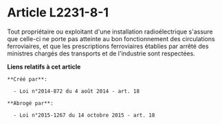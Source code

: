 # Article L2231-8-1

Tout propriétaire ou exploitant d'une installation radioélectrique s'assure que celle-ci ne porte pas atteinte au bon
fonctionnement des circulations ferroviaires, et que les prescriptions ferroviaires établies par arrêté des ministres chargés
des transports et de l'industrie sont respectées.

**Liens relatifs à cet article**

	**Créé par**:

	  - Loi n°2014-872 du 4 août 2014 - art. 18

	**Abrogé par**:

	  - Loi n°2015-1267 du 14 octobre 2015 - art. 18
